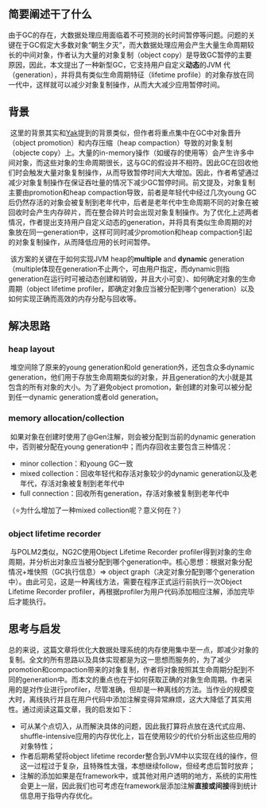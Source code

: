 ## 简要阐述干了什么

​	由于GC的存在，大数据处理应用面临着不可预测的长时间暂停等问题。问题的关键在于GC假定大多数对象“朝生夕灭”，而大数据处理应用会产生大量生命周期较长的中间对象，作者认为大量的对象复制（object copy）是导致GC暂停的主要原因，因此，本文提出了一种新型GC，它支持用户自定义**动态**的JVM 代（generation），并将具有类似生命周期特征（lifetime profile）的对象存放在同一代中，这样就可以减少对象复制操作，从而大大减少应用暂停时间。

## 背景

​	这里的背景其实和[Yak](./conclusion_for_yak.md)提到的背景类似，但作者将重点集中在GC中对象晋升（object promotion）和内存压缩（heap compaction）导致的对象复制（objecte copy）上。大量的in-memory操作（如缓存的使用等）会产生许多中间对象，而这些对象的生命周期很长，这与GC的假设并不相符。因此GC在回收他们时会触发大量对象复制操作，从而导致暂停时间大大增加。因此，作者希望通过减少对象复制操作在保证吞吐量的情况下减少GC暂停时间。前文提及，对象复制主要由promotion和heap compaction导致，前者是年轻代中经过几次young GC后仍然存活的对象会被复制到老年代中，后者是老年代中生命周期不同的对象在被回收时会产生内存碎片，而在整合碎片时会出现对象复制操作。为了优化上述两者情况，作者提出支持用户自定义动态的generation，并将具有类似生命周期的对象放在同一generation中，这样可同时减少promotion和heap compaction引起的对象复制操作，从而降低应用的长时间暂停。

​	该方案的关键在于如何实现JVM heap的**multiple** and **dynamic** generation（multiple体现在generation不止两个，可由用户指定，而dynamic则指generation在运行时可被动态创建和销毁，并且大小可变）、如何确定对象的生命周期（object lifetime profiler，即确定对象应当被分配到哪个generation）以及如何实现正确而高效的内存分配与回收等。

## 解决思路

### heap layout

​	堆空间除了原来的young generation和old generation外，还包含众多dynamic generation，他们用于存放生命周期类似的对象，并且generation的大小就是其包含的所有对象的大小。为了避免object promotion，新创建的对象可以被分配到任一dynamic generation或者old generation。

### memory allocation/collection

​	如果对象在创建时使用了@Gen注解，则会被分配到当前的dynamic generation中，否则被分配在young generation中；而内存回收主要包含三种情况：

- minor collection：和young GC一致
- mixed collection：回收年轻代和存活对象较少的dynamic generation以及老年代，存活对象被复制到老年代中
- full connection：回收所有generation，存活对象被复制到老年代中

（:star:为什么增加了一种mixed collection呢？意义何在？）

### object lifetime recorder

​	与POLM2类似，NG2C使用Object Lifetime Recorder profiler得到对象的生命周期，并分析出对象应当被分配到哪个generation中。核心思想：根据对象分配情况+堆快照（GC执行信息）=> object graph（决定对象分配到哪个generation中）。由此可见，这是一种离线方法，需要在程序正式运行前执行一次Object Lifetime Recorder profiler，再根据profiler为用户代码添加相应注解，添加完毕后才能执行。

## 思考与启发

​	总的来说，这篇文章将优化大数据处理系统的内存使用集中至一点，即减少对象的复制。全文的所有思路以及具体实现都是为这一思想而服务的，为了减少promotion和compaction带来的对象复制，作者将对象按照其生命周期分配到不同的generation中。而本文的重点也在于如何获取正确的对象生命周期。作者采用的是对作业进行profiler，尽管准确，但却是一种离线的方法。当作业的规模变大时，离线执行并且在用户代码中添加注解变得异常麻烦，这大大降低了其实用性。通过阅读这篇文章，我的启发如下：

- 可从某个点切入，从而解決具体的问题，因此我打算将点放在迭代式应用、shuffle-intensive应用的内存优化上，旨在使用较少的代价分析出这些应用的对象特性；
- 作者后期希望将object lifetime recorder整合到JVM中以实现在线的操作，但这一过程过于复杂，且特殊性太强，本想继续follow，但经考虑后暂时放弃；
- 注解的添加如果是在framework中，或其他对用户透明的地方，系统的实用性会更上一层，因此我们也可考虑在framework层添加注解**直接或间接**得到统计信息用于指导内存优化。
